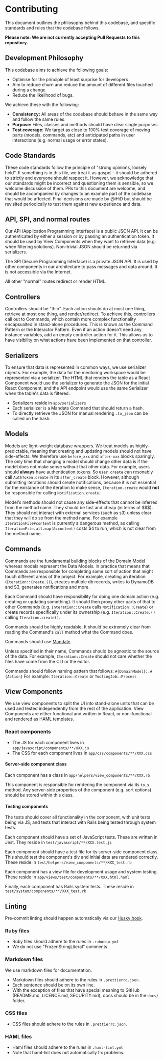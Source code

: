 # Contributing

This document outlines the philosophy behind this codebase, and specific standards and rules that the codebase follows.

**Please note: We are not currently accepting Pull Requests to this repository.**

## Development Philosophy

This codebase aims to achieve the following goals:

- Optimise for the principle of least surprise for developers
- Aim to reduce churn and reduce the amount of different files touched during a change.
- Reduce the likelihood of bugs.

We achieve these with the following:

- **Consistency:** All areas of the codebase should behave in the same way and follow the same rules.
- **Purpose:** Files, classes and methods should have clear single purposes.
- **Test coverage:** We target as close to 100% test coverage of moving parts (models, commands, etc) and anticipated paths in user interactions (e.g. normal usage or error states).

## Code Standards

These code standards follow the principle of "strong opinions, loosely held".
If something is in this file, we treat it as gospel - it should be adhered to strictly and everyone should respect it.
However, we acknowledge that our standards might be incorrect and questioning them is sensible, so we welcome discussion of them.
PRs to this document are welcome, and should be accompanied by changes to an example part of the codebase that would be affected.
Final decisions are made by @iHiD but should be revisited periodically to test them against new experience and data.

## API, SPI, and normal routes

Our API (Application Programming Interface) is a public JSON API.
It can be authenticated by either a session or by passing an authentication token.
It should be used by View Components when they want to retrieve data (e.g. when filtering solutions).
Non-trivial JSON should be returned via serializers.

The SPI (Secure Programming Interface) is a private JSON API.
It is used by other components in our architecture to pass messages and data around.
It is not accessible via the Internet.

All other "normal" routes redirect or render HTML.

## Controllers

Controllers should be "thin".
Each action should do at most one thing, retrieve at most one thing, and render/redirect.
To achieve this, controllers call out to Commands, which contain more complex functionality encapsualted in stand-alone procedures. This is known as the Command Pattern or the Interactor Pattern.
Even if an action doesn't need any instance variables, add an empty controller action for it. This allows us to have visibility on what actions have been implemented on that controller.

## Serializers

To ensure that data is represented in common ways, we use serializer objects.
For example, the data for the mentoring workspace would be represented via a serializer.
The HTML that renders the table as a React Component would use the serializer to generate the JSON for the initial React Component, and the API endpoint would use the same Serializer when the table's data is filtered.

- Serializers reside in `app/serializers`
- Each serializer is a Mandate Command that should return a hash.
- To directly retrieve the JSON for manual rendering `.to_json` can be called on the hash.

## Models

Models are light-weight database wrappers.
We treat models as highly-predictable, meaning that creating and updating models should not have side-effects.
We therefore use `before_xxx` and `after-xxx` blocks sparingly.
The only time that changing a model should change other data is if the model does not make sense without that other data.
For example, users should **always** have authentication tokens.
So `User.create` can resonably call `AuthToken.create` in its `after_create` block.
However, although submitting iterations should create notifications, because it is not essential for the existance of the iteration to make sense, `Iteration.create` would **not** be responsible for calling `Notification.create`.

Model's methods should not cause any side-effects that cannot be inferred from the method name.
They should be fast and cheap (in terms of \$\$$).
They should not interact with external services (such as s3) unless clear that they will do so from the method name.
For example `IterationFile#content` is currently a dangerous method, as calling `IterationFile.all.map(&:content)` costs $4 to run, which is not clear from the method name.

## Commands

Commands are the fundamental building blocks of the Domain Model whereas models represent the Data Models.
In practice that means that Commands are responsible for completing some sort of action that might touch different areas of the project.
For example, creating an iteration (`Iteration::Create.()`), creates multiple db records, writes to DynamoDB and S3, generates notifications and more.

Each Command should have responsibility for doing one domain action (e.g. creating or updating something).
It should then proxy other parts of that to other Commands (e.g. `Interation::Create` calls `Notification::Create`) or create records specifically under its ownership (e.g. `Iteration::Create.()` calling `Iteration.create()`.

Commands should be highly readable.
It should be extremely clear from reading the Command's `call` method what the Command does.

Commands should use [Mandate](https://github.com/iHiD/mandate).

Unless specified in their name, Commands should be agnostic to the source of the data.
For example, `Iteration::Create` should not care whether the files have come from the CLI or the editor.

Commands should follow naming pattern that follows: `#{DomainModel}::#{Action}`
For example: `Iteration::Create` or `ToolingJob::Process`

## View Components

We use view components to split the UI into stand-alone units that can be used and tested independently from the rest of the application.
View Components are either functional and written in React, or non-functional and rendered as HAML templates.

### React components

- The JS for each component lives in `app/javascript/components/**/XXX.js`
- The CSS for each component lives in `app/css/components/**/XXX.css`

#### Server-side component class

Each component has a class in `app/helpers/view_components/**/XXX.rb`

This component is responsible for rendering the component via its `to_s` method.
Any server-side properties of the component (e.g. sort options) should be stored within this class.

#### Testing components

The tests should cover all functionality in the component, with unit tests being via JS, and tests that interact with Rails being tested through system tests.

Each component should have a set of JavaScript tests.
These are written in Jest.
They reside in `test/javascript/**/XXX.test.js`

Each component should have a test file for its server-side component class.
This should test the component's div and initial data are rendered correctly.
These reside in `test/helpers/view_components/**/XXX_test.rb`

Each component has a view file for development usage and system testing.
These reside in `app/views/test/components/**/XXX.html.haml`

Finally, each component has Rails system tests.
These reside in `test/system/components/**/XXX_test.rb`

## Linting

Pre-commit linting should happen automatically via our [Husky hook](https://github.com/typicode/husky#husky).

### Ruby files

- Ruby files should adhere to the rules in `.rubocop.yml`
- We do not use "FrozenStringLiteral" comments.

### Markdown files

We use markdown files for documentation.

- Markdown files should adhere to the rules in `.prettierrc.json`.
- Each sentence should be on its own line.
- With the exception of files that have special meaning to GitHub (README.md, LICENCE.md, SECURITY.md), docs should be in the `docs/` folder.

### CSS files

- CSS files should adhere to the rules in `.prettierrc.json`.

### HAML files

- Haml files should adhere to the rules in `.haml-lint.yml`
- Note that haml-lint does not automatically fix problems.
